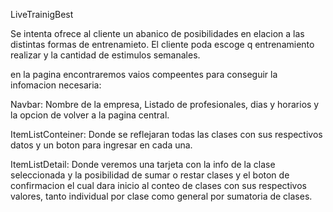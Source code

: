 LiveTrainigBest

Se intenta ofrece al cliente un abanico de  posibilidades en elacion a las distintas formas de entrenamieto. El cliente poda escoge q entrenamiento realizar y la cantidad de estimulos semanales.

en la pagina encontraremos vaios compeentes para conseguir la infomacion necesaria:

Navbar: Nombre de la empresa, Listado de profesionales, dias y horarios y la opcion de volver a la pagina central.

ItemListConteiner: Donde se reflejaran todas las clases con sus respectivos datos y un boton para ingresar en cada una.

ItemListDetail: Donde veremos una tarjeta con la info de la clase seleccionada y la posibilidad de sumar o restar clases y el boton de confirmacion el cual dara inicio al conteo de clases con sus respectivos valores, tanto individual por clase como general por sumatoria de clases.